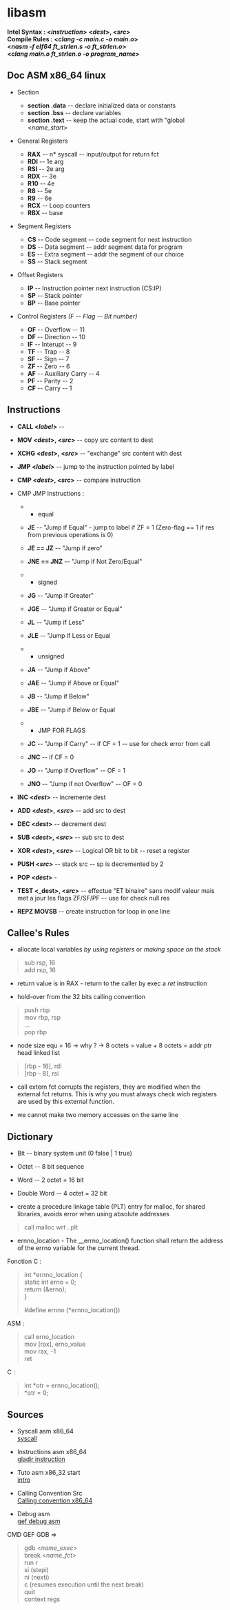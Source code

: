 # libasm
**Intel Syntax :   <_instruction_> <_dest_>, <_src_>**  
**Compile Rules :   <_clang -c main.c -o main.o_>  
<_nasm -f elf64 ft_strlen.s -o ft_strlen.o_>  
<_clang main.o ft_strlen.o -o program_name_>**

## Doc ASM x86_64 linux
* Section
    * **section .data** -- declare initialized data or constants
    * **section .bss** -- declare variables
    * **section .text** -- keep the actual code, start with "global <_name_start_>

* General Registers
    * **RAX** -- n* syscall -- input/output for return fct
    * **RDI** -- 1e arg
    * **RSI** -- 2e arg
    * **RDX** -- 3e
    * **R10** -- 4e
    * **R8** -- 5e
    * **R9** -- 6e
    * **RCX** -- Loop counters
    * **RBX** -- base

* Segment Registers
    * **CS** -- Code segment -- code segment for next instruction
    * **DS** -- Data segment -- addr segment data for program
    * **ES** -- Extra segment -- addr the segment of our choice
    * **SS** -- Stack segment

* Offset Registers
    * **IP** -- Instruction pointer next instruction (CS:IP)
    * **SP** -- Stack pointer
    * **BP** -- Base pointer

* Control Registers _(F -- Flag -- Bit number)_
    * **OF** -- Overflow -- 11
    * **DF** -- Direction -- 10
    * **IF** -- Interupt -- 9
    * **TF** -- Trap -- 8
    * **SF** -- Sign -- 7
    * **ZF** -- Zero -- 6
    * **AF** -- Auxiliary Carry -- 4
    * **PF** -- Parity -- 2
    * **CF** -- Carry -- 1

## Instructions

* **CALL <_label_>** -- 
* **MOV <_dest_>, <_src_>** -- copy src content to dest 
* **XCHG <_dest_>, <_src_>** -- "exchange" src content with dest

* **JMP <_label_>** -- jump to the instruction pointed by label
* **CMP <_dest_>, <_src_>** -- compare instruction

* CMP JMP Instructions :
    * * equal
    * **JE** -- "Jump if Equal" - jump to label if ZF = 1 (Zero-flag == 1 if res from previous operations is 0)
    * **JE == JZ** -- "Jump if zero"
    * **JNE == JNZ** -- "Jump if Not Zero/Equal"  
  
    * * signed
    * **JG** -- "Jump if Greater"
    * **JGE** -- "Jump if Greater or Equal"
    * **JL** -- "Jump if Less"
    * **JLE** -- "Jump if Less or Equal  
  
    * * unsigned
    * **JA** -- "Jump if Above"
    * **JAE** -- "Jump if Above or Equal"
    * **JB** -- "Jump if Below"
    * **JBE** -- "Jump if Below or Equal  
      
    * * JMP FOR FLAGS
    * **JC** -- "Jump if Carry" -- if CF = 1 -- use for check error from call 
    * **JNC** -- if CF = 0
    * **JO** -- "Jump if Overflow" -- OF = 1
    * **JNO** -- "Jump if not Overflow" -- OF = 0

* **INC <_dest_>** -- incremente dest
* **ADD <_dest_>, <_src_>** -- add src to dest
* **DEC <_dest_>** -- decrement dest
* **SUB <_dest_>, <_src_>** -- sub src to dest
* **XOR <_dest_>, <_src_>** -- Logical OR bit to bit -- reset a register

* **PUSH <_src_>** -- stack src -- sp is decremented by 2
* **POP <_dest_>** - 

* **TEST <_dest>, <_src_>** -- effectue "ET binaire" sans modif valeur mais met a jour les flags ZF/SF/PF -- use for check null res

* **REPZ MOVSB** -- create instruction for loop in one line

## Callee's Rules

- allocate local variables _by using registers_ or _making space on the stack_
> sub rsp, 16  
> add rsp, 16
- return value is in RAX - return to the caller by exec a _ret_ instruction

- hold-over from the 32 bits calling convention
> push rbp  
> mov rbp, rsp  
> ...  
> pop rbp

- node size equ = 16 -> why ? -> 8 octets = value + 8 octets = addr ptr head linked list  
> [rbp - 16], rdi  
> [rbp - 8], rsi  

- call extern fct corrupts the registers, they are modified when the external fct returns. 
This is why you must always check wich registers are used by this external function.  

- we cannot make two memory accesses on the same line   

## Dictionary

- Bit -- binary system unit  (0 false | 1 true)  
- Octet -- 8 bit sequence  
- Word -- 2 octet = 16 bit   
- Double Word -- 4 octet = 32 bit  

- create a procedure linkage table (PLT) entry for malloc, for shared libraries, avoids error when using absolute addresses  
> call malloc wrt ..plt  

- ernno_location - 
The __errno_location() function shall return the address of the errno variable for the current thread.
  
Fonction C :  
> int   *ernno_location {  
>   static int    erno = 0;  
>   return (&erno);  
> }  
>   
> #define ernno (*ernno_location())  
  
ASM :  
> call erno_location  
> mov [rax], erno_value  
> mov rax, -1  
> ret  
    
C :  
> int *otr = ernno_location();  
> *otr = 0;  


## Sources

- Syscall asm x86_64  
[syscall](https://syscalls.w3challs.com/?arch=x86_64)

- Instructions asm x86_64  
[gladir instruction](https://www.gladir.com/CODER/ASM8086/x86-64.htm)

- Tuto asm x86_32 start  
[intro](https://www.tutorialspoint.com/assembly_programming/assembly_registers.htm)  

- Calling Convention Src  
[Calling convention x86_64](https://aaronbloomfield.github.io/pdr/book/x86-64bit-ccc-chapter.pdf)  

- Debug asm  
[gef debug asm](https://github.com/hugsy/gef?tab=readme-ov-file)

CMD GEF GDB =>  
> gdb <_name_exec_>  
> break <_name_fct_>  
> run r  
> si (stepi)  
> ni (nexti)  
> c (resumes execution until the next break)  
> quit  
> context regs